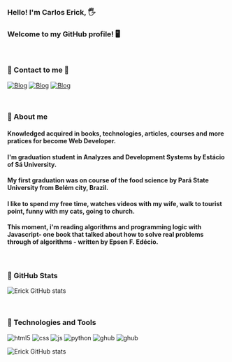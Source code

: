 ### Hello! I'm Carlos Erick, 🖐️ 
### Welcome to  my GitHub profile! 🖥️

<br>

### 🔗 Contact to me 📮 


[![Blog](https://img.shields.io/badge/LinkedIn-0077B5?style=for-the-badge&logo=linkedin&logoColor=white)](https://www.linkedin.com/in/carloserickrosario/)
[![Blog](https://img.shields.io/badge/Gmail-D14836?style=for-the-badge&logo=gmail&logoColor=white)](https://mail.google.com/mail/u/0/?to=carloserickrosario@gmail.com&su=&body=&bcc=&fs=1&tf=cm)
[![Blog](https://img.shields.io/badge/website-000000?style=for-the-badge&logo=About.me&logoColor=white)](https://erick-programmer.github.io/Portfolio-Personal/portfolio.html)
 
<br>


### 🔗 About me


#### Knowledged acquired in books, technologies, articles, courses and more pratices for become Web Developer.

#### I'm graduation student in Analyzes and Development Systems by Estácio of Sá University.

#### My first graduation was on course of the food science by Pará State University from Belém city, Brazil.

#### I like to spend my free time, watches videos with my wife, walk to tourist point, funny with my cats, going to church.

#### This moment, i'm reading algorithms and programming logic with Javascript- one book that talked about how to solve real problems through of algorithms - written by Epsen F. Edécio. 

<br>

### 🔗 GitHub Stats

![Erick GitHub stats](https://github-readme-stats.vercel.app/api?username=erick-programmer&show_icons=true&theme=dracula) 

<br>

### 🔗 Technologies and Tools

<div style="display: inline-block">
    <img align-items="center" alt="html5" src="https://img.shields.io/badge/HTML5-E34F26?style=for-the-badge&logo=html5&logoColor=white">
    <img align-items="center" alt="css" src="https://img.shields.io/badge/CSS3-1572B6?style=for-the-badge&logo=css3&logoColor=white">
    <img align-items="center" alt="js" src="https://img.shields.io/badge/JavaScript-323330?style=for-the-badge&logo=javascript&logoColor=F7DF1E">
    <img align-items="center" alt="python" src="https://img.shields.io/badge/Python-14354C?style=for-the-badge&logo=python&logoColor=white">
    <img align-items="center" alt="ghub" src="https://img.shields.io/badge/GIT-E44C30?style=for-the-badge&logo=git&logoColor=white">
    <img align-items="center" alt="ghub" src="https://img.shields.io/badge/GitHub-100000?style=for-the-badge&logo=github&logoColor=white">
</div>

<br>

![Erick GitHub stats](https://github-readme-stats.vercel.app/api/top-langs/?username=erick-programmer&show_icons=true&theme=dracula)







